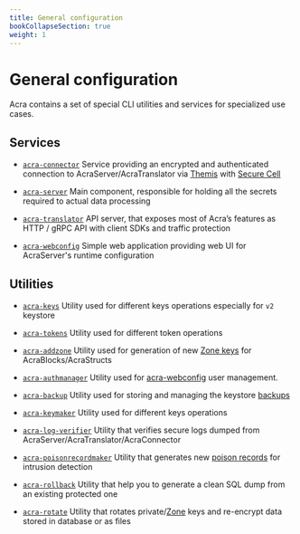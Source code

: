 ```yaml
---
title: General configuration
bookCollapseSection: true
weight: 1
---
```


# General configuration

Acra contains a set of special CLI utilities and services for specialized use cases.


## Services

* [`acra-connector`](/acra/configuring-maintaining/general-configuration/acra-connector/)
  Service providing an encrypted and authenticated connection to AcraServer/AcraTranslator via [Themis](/themis/) with [Secure Cell](/themis/crypto-theory/cryptosystems/secure-cell)

* [`acra-server`](/acra/configuring-maintaining/general-configuration/acra-server/)
  Main component, responsible for holding all the secrets required to actual data processing

* [`acra-translator`](/acra/configuring-maintaining/general-configuration/acra-translator/)
  API server, that exposes most of Acra’s features as HTTP / gRPC API with client SDKs and traffic protection

* [`acra-webconfig`](/acra/configuring-maintaining/general-configuration/acra-webconfig/)
  Simple web application providing web UI for AcraServer's runtime configuration


## Utilities

* [`acra-keys`](/acra/configuring-maintaining/general-configuration/acra-keys/)
  Utility used for different keys operations especially for `v2` keystore

* [`acra-tokens`](/acra/configuring-maintaining/general-configuration/acra-tokens/)
  Utility used for different token operations

* [`acra-addzone`](/acra/configuring-maintaining/general-configuration/acra-addzone/)
  Utility used for generation of new [Zone keys](/acra/security-controls/zones/) for AcraBlocks/AcraStructs

* [`acra-authmanager`](/acra/configuring-maintaining/general-configuration/acra-authmanager/)
  Utility used for [acra-webconfig](/acra/configuring-maintaining/general-configuration/acra-webconfig/) user management.

* [`acra-backup`](/acra/configuring-maintaining/general-configuration/acra-backup/)
  Utility used for storing and managing the keystore [backups](/acra/security-controls/key-management/operations/backup)

* [`acra-keymaker`](/acra/configuring-maintaining/general-configuration/acra-keymaker/)
  Utility used for different keys operations

* [`acra-log-verifier`](/acra/configuring-maintaining/general-configuration/acra-log-verifier/)
  Utility that verifies secure logs dumped from AcraServer/AcraTranslator/AcraConnector

* [`acra-poisonrecordmaker`](/acra/configuring-maintaining/general-configuration/acra-poisonrecordmaker/)
  Utility that generates new [poison records](/acra/security-controls/intrusion-detection) for intrusion detection

* [`acra-rollback`](/acra/configuring-maintaining/general-configuration/acra-rollback/)
  Utility that help you to generate a clean SQL dump from an existing protected one

* [`acra-rotate`](/acra/configuring-maintaining/general-configuration/acra-rotate/)
  Utility that rotates private/[Zone](/acra/security-controls/zones) keys and re-encrypt data stored in database or as files